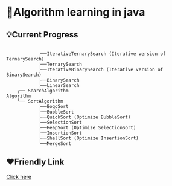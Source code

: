 # :book:Algorithm learning in java

## :bulb:Current Progress

```

            ┌──IterativeTernarySearch (Iterative version of TernarySearch)
            ├──TernarySearch
            ├──IterativeBinarySearch (Iterative version of BinarySearch)
            ├──BinarySearch
            ├──LinearSearch
    ┌── SearchAlgorithm
Algorithm
    └── SortAlgorithm
            ├──BogoSort
            ├──BubbleSort
            ├──QuickSort (Optimize BubbleSort)
            ├──SelectionSort
            ├──HeapSort (Optimize SelectionSort)
            ├──InsertionSort
            ├──ShellSort (Optimize InsertionSort)
            └──MergeSort
```

## :heart:Friendly Link

[Click here](https://github.com/TheAlgorithms/Java)